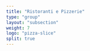 ```yaml
---
title: "Ristoranti e Pizzerie"
type: "group"
layout: "subsection"
weight: 7
logo: "pizza-slice"
split: true
---
```

